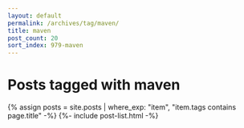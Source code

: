 ```yaml
---
layout: default
permalink: /archives/tag/maven/
title: maven
post_count: 20
sort_index: 979-maven
---
```

<h1 class="page-heading">Posts tagged with maven</h1>
{% assign posts = site.posts | where_exp: "item", "item.tags contains page.title" -%}
{%- include post-list.html -%}
